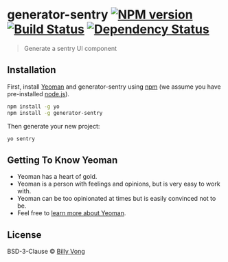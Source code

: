 # generator-sentry [![NPM version][npm-image]][npm-url] [![Build Status][travis-image]][travis-url] [![Dependency Status][daviddm-image]][daviddm-url]
> Generate a sentry UI component

## Installation

First, install [Yeoman](http://yeoman.io) and generator-sentry using [npm](https://www.npmjs.com/) (we assume you have pre-installed [node.js](https://nodejs.org/)).

```bash
npm install -g yo
npm install -g generator-sentry
```

Then generate your new project:

```bash
yo sentry
```

## Getting To Know Yeoman

 * Yeoman has a heart of gold.
 * Yeoman is a person with feelings and opinions, but is very easy to work with.
 * Yeoman can be too opinionated at times but is easily convinced not to be.
 * Feel free to [learn more about Yeoman](http://yeoman.io/).

## License

BSD-3-Clause © [Billy Vong]()


[npm-image]: https://badge.fury.io/js/generator-sentry.svg
[npm-url]: https://npmjs.org/package/generator-sentry
[travis-image]: https://travis-ci.org/getsentry/generator-sentry.svg?branch=master
[travis-url]: https://travis-ci.org/getsentry/generator-sentry
[daviddm-image]: https://david-dm.org/getsentry/generator-sentry.svg?theme=shields.io
[daviddm-url]: https://david-dm.org/getsentry/generator-sentry
